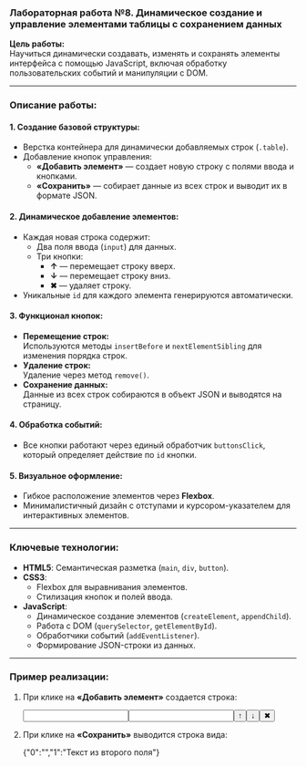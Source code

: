 ### **Лабораторная работа №8. Динамическое создание и управление элементами таблицы с сохранением данных**

**Цель работы:**  
Научиться динамически создавать, изменять и сохранять элементы интерфейса с помощью JavaScript, включая обработку пользовательских событий и манипуляции с DOM.

---

### **Описание работы:**

#### **1. Создание базовой структуры:**
- Верстка контейнера для динамически добавляемых строк (`.table`).
- Добавление кнопок управления:
  - **«Добавить элемент»** — создает новую строку с полями ввода и кнопками.
  - **«Сохранить»** — собирает данные из всех строк и выводит их в формате JSON.

#### **2. Динамическое добавление элементов:**
- Каждая новая строка содержит:
  - Два поля ввода (`input`) для данных.
  - Три кнопки:
    - **↑** — перемещает строку вверх.
    - **↓** — перемещает строку вниз.
    - **✖** — удаляет строку.
- Уникальные `id` для каждого элемента генерируются автоматически.

#### **3. Функционал кнопок:**
- **Перемещение строк:**  
  Используются методы `insertBefore` и `nextElementSibling` для изменения порядка строк.
- **Удаление строк:**  
  Удаление через метод `remove()`.
- **Сохранение данных:**  
  Данные из всех строк собираются в объект JSON и выводятся на страницу.

#### **4. Обработка событий:**
- Все кнопки работают через единый обработчик `buttonsClick`, который определяет действие по `id` кнопки.

#### **5. Визуальное оформление:**
- Гибкое расположение элементов через **Flexbox**.
- Минималистичный дизайн с отступами и курсором-указателем для интерактивных элементов.

---

### **Ключевые технологии:**
- **HTML5**: Семантическая разметка (`main`, `div`, `button`).
- **CSS3**:  
  - Flexbox для выравнивания элементов.
  - Стилизация кнопок и полей ввода.
- **JavaScript**:  
  - Динамическое создание элементов (`createElement`, `appendChild`).
  - Работа с DOM (`querySelector`, `getElementById`).
  - Обработчики событий (`addEventListener`).
  - Формирование JSON-строки из данных.

---

### **Пример реализации:**
1. При клике на **«Добавить элемент»** создается строка:
   
   <div class="row" id="row_1" style="display: flex; flex-direction: row; gap: 0;">
     <input id="col_1_1">
     <input id="col_2_1">
     <button class="button" id="btn_up_1">↑</button>
     <button class="button" id="btn_down_1">↓</button>
     <button class="button" id="btn_delete_1">✖</button>
   </div>
   
2. При клике на **«Сохранить»** выводится строка вида:
   
   {"0":"","1":"Текст из второго поля"}
